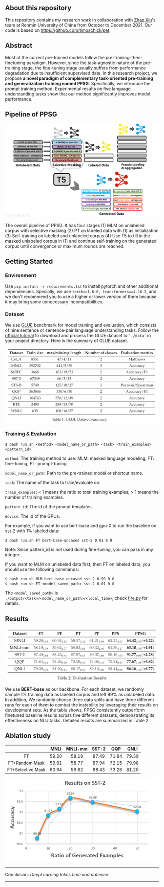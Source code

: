 ## About this repository  
This repository contains my research work in collaboration with [Zhao Xin](http://ai.ruc.edu.cn/academicfaculty/teachers/20191112003.html)'s team at Renmin University of China from October to December 2021. Our code is based on https://github.com/timoschick/pet.


## Abstract
Most of the current pre-trained models follow the pre-training-then-finetuning paradigm. However, since the task-agnostic nature of the pre-training stage, the fine-tuning stage usually suffers from performance degradation due to insufficient supervised data. In this research project, we propose **a novel paradigm of complementary task-oriented pre-training and generalization training named PPSG**. Specifically, we introduce the prompt training method. Experimental results on five language understanding tasks show that our method significantly improves model performance.

## Pipeline of PPSG 
<div align="center"><img src="images/pipeline.png" /></div> 

The overall pipeline of PPSG. It has four stages (1) MLM on unlabeled corpus with selective masking (2) PT on labeled data with (1) as initialization (3) Self-training on labeled and unlabeled corpus (4) Use T5 to fill in the masked unlabeled corpus in (1) and continue self-training on the generated corpus until convergence or maximum rounds are reached.


## Getting Started
### Environment

Use `pip install -r requirements.txt` to install pytorch and other additional dependencies. Specially, we use `torch==1.6.0, transformers==4.16.2`, and we don't recommend you to use a higher or lower version of them because it may bring some unnecessary incompatibilities.

### Dataset
We use [GLUE](https://gluebenchmark.com/) benchmark for model training and evaluation, which consists of nine sentence or sentence-pair language understanding tasks. Follow the [official tutorial](https://gist.github.com/W4ngatang/60c2bdb54d156a41194446737ce03e2e) to download and process the GLUE dataset to `'./data'` in your project directory. Here is the summary of GLUE dataset.

<div align="center"><img src="images/dataset_summary.png" /></div> 

### Training & Evaluation
```
$ bash run.sh <method> <model_name_or_path> <task> <train_examples> <pattern_id>
```
`method`: The training method to use: MLM: masked language modeling, FT: fine-tuning, PT: prompt-tuning.

`model_name_or_path`: Path to the pre-trained model or shortcut name.

`task`: The name of the task to train/evaluate on.

`train_examples`: < 1 means the ratio to total training examples, > 1 means the number of training examples.

`pattern_id`: The id of the prompt templates.

`device`: The id of the GPUs.

For example, if you want to use bert-base and gpu-0 to run the baseline on sst-2 with 1% labeled data:
```
$ bash run.sh FT bert-base-uncased sst-2 0.01 0 0
```

Note: Since pattern_id is not used during fine-tuning, you can pass in any integer.

If you want to MLM on unlabeled data first, then FT on labeled data, you should use the following commands:
```
$ bash run.sh MLM bert-base-uncased sst-2 0.99 0 0
$ bash run.sh FT <model_saved_path> sst-2 0.01 0 0
```
The `<model_saved_path>` is `./output/<task>/<model_name_or_path>/<local_time>`, check [fire.py](./fire.py) for details.


## Results
<div align="center"><img src="images/results.png" /></div> 

We use **BERT-base** as our backbone. For each dataset, we randomly sample 1% training data as labeled corpus and left 99% as unlabeled data. In addition, We randomly choose three data splits and have three different runs for each of them to combat the instability by leveraging their results on development sets. As the table shows, PPSG consistently outperform finetuned baseline results across five different datasets, demonstrating its effectiveness on NLU tasks. Detailed results are summarized in Table 2.

## Ablation study
<table align="center">
<thead>
<tr>
<th align="center"></th>
<th align="center">MNLI</th>
<th align="center">MNLI-mm</th>
<th align="center">SST-2</th>
<th align="center">QQP</th>
<th align="center">QNLI</th>
</tr>
</thead>
<tbody>
 <tr>
<td align="center">FT</td>
<td align="center">59.20</td>
<td align="center">58.19</td>
<td align="center">87.49</td>
<td align="center">71.84</td>
<td align="center">79.39</td>
</tr>
<tr>
<td align="center">FT+Random Mask</td>
<td align="center">59.81</td>
<td align="center">58.77</td>
<td align="center">87.94</td>
<td align="center">72.15</td>
<td align="center">79.98</td>
</tr>
<tr>
<td align="center">FT+Selective Mask</td>
<td align="center">60.94</td>
<td align="center">59.62</td>
<td align="center">88.43</td>
<td align="center">73.26</td>
<td align="center">81.20</td>
</tr>
</tbody>
</table>

<div align="center"><img src="images/sst-2.png" /></div> 

---

Conclusion: *DeepLearning takes time and patience.*

---
